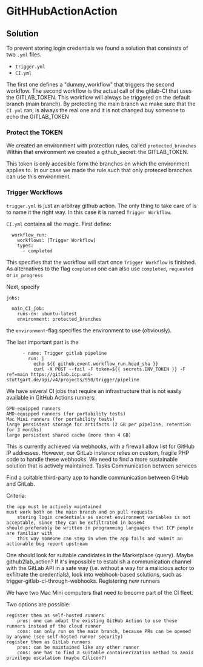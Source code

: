 # GitHHubActionAction

## Solution 
To prevent storing login credentials we found a solution that consinsts of two ```.yml``` files. 
- ```trigger.yml```
- ```CI.yml```

The first one defines a "dummy_workflow" that triggers the second workflow. 
The second workflow is the actual call of the gitlab-CI that uses the GITLAB_TOKEN.
This workflow will always be triggered on the default branch (main branch). 
By protecting the main branch we make sure that the ```CI.yml``` ran, is always the real one and it is not changed buy someone to echo the GITLAB_TOKEN

### Protect the TOKEN 
We created an environment with protection rules, called ```protected_branches```
Within that environment we created a github_secret: the GITLAB_TOKEN. 

This token is only accesible form the branches on which the environment applies to. 
In our case we made the rule such that only proteced branches can use this environment. 

### Trigger Workflows
```trigger.yml``` is just an arbitray github action. The only thing to take care of is to name it the right way. In this case it is named ```Trigger Workflow```. 

```CI.yml``` contains all the magic.
First define:
```
  workflow_run: 
    workflows: [Trigger Workflow]
    types: 
      - completed
```
This specifies that the workflow will start once ```Trigger Workflow``` is finished. As alternatives to the flag ```completed``` one can also use  ```completed```, ```requested``` or ```in_progress```

Next, specify 
```
jobs:

  main_CI_job:
    runs-on: ubuntu-latest
    environment: protected_branches
```
the ```environment```-flag specifies the environment to use (obviously). 

The last important part is the 
```
      - name: Trigger gitlab pipeline
        run: |
          echo ${{ github.event.workflow_run.head_sha }}
          curl -X POST --fail -F token=${{ secrets.ENV_TOKEN }} -F ref=main https://gitlab.icp.uni-stuttgart.de/api/v4/projects/950/trigger/pipeline
```





We have several CI jobs that require an infrastructure that is not easily available in GitHub Actions runners:

    GPU-equipped runners
    AMD-equipped runners (for portability tests)
    Mac Mini runners (for portability tests)
    large persistent storage for artifacts (2 GB per pipeline, retention for 3 months)
    large persistent shared cache (more than 4 GB)

This is currently achieved via webhooks, with a firewall allow list for GitHub IP addresses. However, our GitLab instance relies on custom, fragile PHP code to handle these webhooks. We need to find a more sustainable solution that is actively maintained.
Tasks
Communication between services

Find a suitable third-party app to handle communication between GitHub and GitLab.

Criteria:

    the app must be actively maintained
    must work both on the main branch and on pull requests
        storing login credentials as secret environment variables is not acceptable, since they can be exfiltrated in base64
    should preferably be written in programming languages that ICP people are familiar with
        this way someone can step in when the app fails and submit an actionable bug report upstream

One should look for suitable candidates in the Marketplace (query). Maybe github2lab_action? If it's impossible to establish a communication channel with the GitLab API in a safe way (i.e. without a way for a malicious actor to exfiltrate the credentials), look into webhook-based solutions, such as trigger-gitlab-ci-through-webhooks.
Registering new runners

We have two Mac Mini computers that need to become part of the CI fleet.

Two options are possible:

    register them as self-hosted runners
        pros: one can adapt the existing GitHub Action to use these runners instead of the cloud runner
        cons: can only run on the main branch, because PRs can be opened by anyone (see self-hosted runner security)
    register them as GitLab runners
        pros: can be maintained like any other runner
        cons: one has to find a suitable containerization method to avoid privilege escalation (maybe Cilicon?)
